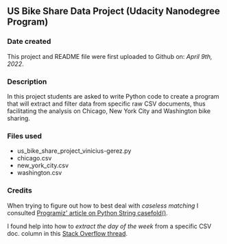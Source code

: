 ## US Bike Share Data Project (Udacity Nanodegree Program)

### Date created
This project and README file were first uploaded to Github on: *April 9th, 2022*.

### Description
In this project students are asked to write Python code to create a program that will extract and filter data from specific raw CSV documents, thus facilitating the analysis on Chicago, New York City and Washington bike sharing.

### Files used
- us_bike_share_project_vinicius-gerez.py
- chicago.csv
- new_york_city.csv
- washington.csv

### Credits
When trying to figure out how to best deal with *caseless matching* I consulted [Programiz' article on Python String casefold()](https://www.programiz.com/python-programming/methods/string/casefold).

I found help into how to *extract the day of the week* from a specific CSV doc. column in this [Stack Overflow thread](https://stackoverflow.com/questions/30222533/create-a-day-of-week-column-in-a-pandas-dataframe-using-python).